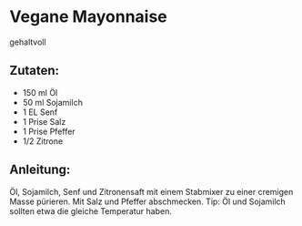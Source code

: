Vegane Mayonnaise
===
gehaltvoll

Zutaten:
---
- 150 ml Öl
- 50 ml Sojamilch
- 1 EL Senf
- 1 Prise Salz
- 1 Prise Pfeffer
- 1/2  Zitrone

Anleitung:
---
Öl, Sojamilch, Senf und Zitronensaft mit einem Stabmixer
zu einer cremigen Masse pürieren. Mit Salz und Pfeffer abschmecken.
Tip: Öl und Sojamilch sollten etwa die gleiche Temperatur haben.